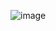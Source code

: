 ![image](https://user-images.githubusercontent.com/94898353/211443828-7fc61930-7287-4607-b110-05f73b8fbd37.png)
